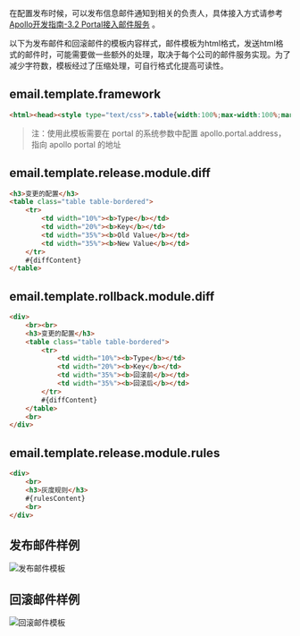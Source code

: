 在配置发布时候，可以发布信息邮件通知到相关的负责人，具体接入方式请参考[Apollo开发指南-3.2 Portal接入邮件服务](zh/development/apollo-development-guide#_32-portal接入邮件服务)
。

以下为发布邮件和回滚邮件的模板内容样式，邮件模板为html格式，发送html格式的邮件时，可能需要做一些额外的处理，取决于每个公司的邮件服务实现。为了减少字符数，模板经过了压缩处理，可自行格式化提高可读性。

## email.template.framework

```html
<html><head><style type="text/css">.table{width:100%;max-width:100%;margin-bottom:20px;border-collapse:collapse;background-color:transparent}td{padding:8px;line-height:1.42857143;vertical-align:top;border:1px solid #ddd;border-top:1px solid #ddd}.table-bordered{border:1px solid #ddd}</style></head><body><h3>发布基本信息</h3><table class="table table-bordered"><tr><td width="10%"><b>AppId</b></td><td width="15%">#{appId}</td><td width="10%"><b>环境</b></td><td width="15%">#{env}</td><td width="10%"><b>集群</b></td><td width="15%">#{clusterName}</td><td width="10%"><b>Namespace</b></td><td width="15%">#{namespaceName}</td></tr><tr><td><b>发布者</b></td><td>#{operator}</td><td><b>发布时间</b></td><td>#{releaseTime}</td><td><b>发布标题</b></td><td>#{releaseTitle}</td><td><b>备注</b></td><td>#{releaseComment}</td></tr></table>#{diffModule}#{rulesModule}<br><a href="#{apollo.portal.address}/config/history.html?#/appid=#{appId}&env=#{env}&clusterName=#{clusterName}&namespaceName=#{namespaceName}&releaseHistoryId=#{releaseHistoryId}">点击查看详细的发布信息</a><br><br>如有Apollo使用问题请先查阅<a href="http://conf.ctripcorp.com/display/FRAM/Apollo">文档</a>，或直接回复本邮件咨询。</body></html>
```

> 注：使用此模板需要在 portal 的系统参数中配置 apollo.portal.address，指向 apollo portal 的地址

## email.template.release.module.diff

```html
<h3>变更的配置</h3>
<table class="table table-bordered">
    <tr>
        <td width="10%"><b>Type</b></td>
        <td width="20%"><b>Key</b></td>
        <td width="35%"><b>Old Value</b></td>
        <td width="35%"><b>New Value</b></td>
    </tr>
    #{diffContent}
</table>
```

## email.template.rollback.module.diff

```html
<div>
    <br><br>
    <h3>变更的配置</h3>
    <table class="table table-bordered">
        <tr>
            <td width="10%"><b>Type</b></td>
            <td width="20%"><b>Key</b></td>
            <td width="35%"><b>回滚前</b></td>
            <td width="35%"><b>回滚后</b></td>
        </tr>
        #{diffContent}
    </table>
    <br>
</div>
```

## email.template.release.module.rules

```html
<div>
    <br>
    <h3>灰度规则</h3>
    #{rulesContent}
    <br>
</div>
```

## 发布邮件样例

![发布邮件模板](https://raw.githubusercontent.com/ctripcorp/apollo/master/doc/images/email-template-release.png)

## 回滚邮件样例

![回滚邮件模板](https://raw.githubusercontent.com/ctripcorp/apollo/master/doc/images/email-template-rollback.png)
